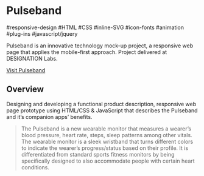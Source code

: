 # Pulseband

#responsive-design #HTML #CSS #inline-SVG #icon-fonts #animation #plug-ins #javascript/jquery

Pulseband is an innovative technology mock-up project, a responsive web page that applies the mobile-first approach. Project delivered at DESIGNATION Labs.

[Visit Pulseband](http://evasimon.github.io/pulseband/index.html)

## Overview

Designing and developing a functional product description, responsive web page prototype using HTML/CSS & JavaScript that describes the Pulseband and it’s companion apps’ benefits. 

> The Pulseband is a new wearable monitor that measures a wearer’s blood pressure, heart rate, steps, sleep patterns among other vitals. The wearable monitor is a sleek wristband that turns different colors to indicate the wearer’s progress/status based on their profile. It is differentiated from standard sports fitness monitors by being specifically designed to also accommodate people with certain heart conditions.
